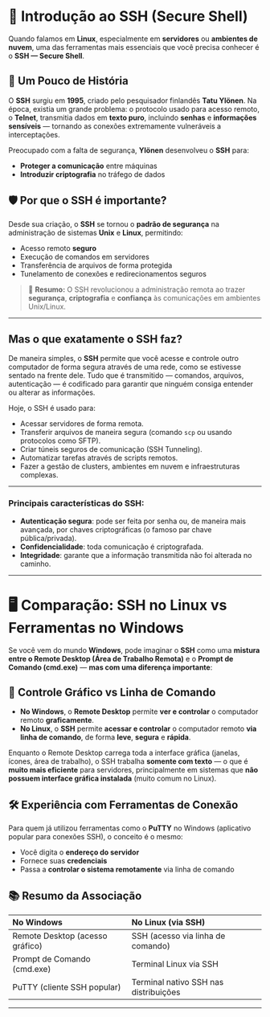 # 🔐 Introdução ao SSH (Secure Shell)

Quando falamos em **Linux**, especialmente em **servidores** ou **ambientes de nuvem**, uma das ferramentas mais essenciais que você precisa conhecer é o **SSH — Secure Shell**.

## 📜 Um Pouco de História

O **SSH** surgiu em **1995**, criado pelo pesquisador finlandês **Tatu Ylönen**.
Na época, existia um grande problema: o protocolo usado para acesso remoto, o **Telnet**, transmitia dados em **texto puro**, incluindo **senhas** e **informações sensíveis** — tornando as conexões extremamente vulneráveis a interceptações.

Preocupado com a falta de segurança, **Ylönen** desenvolveu o **SSH** para:

- **Proteger a comunicação** entre máquinas
- **Introduzir criptografia** no tráfego de dados

## 🛡️ Por que o SSH é importante?

Desde sua criação, o **SSH** se tornou o **padrão de segurança** na administração de sistemas **Unix** e **Linux**, permitindo:

- Acesso remoto **seguro**
- Execução de comandos em servidores
- Transferência de arquivos de forma protegida
- Tunelamento de conexões e redirecionamentos seguros

> 🧠 **Resumo:** O SSH revolucionou a administração remota ao trazer **segurança**, **criptografia** e **confiança** às comunicações em ambientes Unix/Linux.


---

## Mas o que exatamente o SSH faz?

De maneira simples, o **SSH** permite que você acesse e controle outro computador de forma segura através de uma rede, como se estivesse sentado na frente dele. Tudo que é transmitido — comandos, arquivos, autenticação — é codificado para garantir que ninguém consiga entender ou alterar as informações.

Hoje, o SSH é usado para:
- Acessar servidores de forma remota.
- Transferir arquivos de maneira segura (comando `scp` ou usando protocolos como SFTP).
- Criar túneis seguros de comunicação (SSH Tunneling).
- Automatizar tarefas através de scripts remotos.
- Fazer a gestão de clusters, ambientes em nuvem e infraestruturas complexas.

---

### Principais características do SSH:

- **Autenticação segura**: pode ser feita por senha ou, de maneira mais avançada, por chaves criptográficas (o famoso par chave pública/privada).
- **Confidencialidade**: toda comunicação é criptografada.
- **Integridade**: garante que a informação transmitida não foi alterada no caminho.

---

# 🖥️ Comparação: SSH no Linux vs Ferramentas no Windows

Se você vem do mundo **Windows**, pode imaginar o **SSH** como uma **mistura entre o Remote Desktop (Área de Trabalho Remota)** e o **Prompt de Comando (cmd.exe)** — **mas com uma diferença importante**:

## 🎨 Controle Gráfico vs Linha de Comando

- **No Windows**, o **Remote Desktop** permite **ver e controlar** o computador remoto **graficamente**.
- **No Linux**, o **SSH** permite **acessar e controlar** o computador remoto **via linha de comando**, de forma **leve**, **segura** e **rápida**.

Enquanto o Remote Desktop carrega toda a interface gráfica (janelas, ícones, área de trabalho), o SSH trabalha **somente com texto** — o que é **muito mais eficiente** para servidores, principalmente em sistemas que **não possuem interface gráfica instalada** (muito comum no Linux).

## 🛠️ Experiência com Ferramentas de Conexão

Para quem já utilizou ferramentas como o **PuTTY** no Windows (aplicativo popular para conexões SSH), o conceito é o mesmo:

- Você digita o **endereço do servidor**
- Fornece suas **credenciais**
- Passa a **controlar o sistema remotamente** via linha de comando

## 📚 Resumo da Associação

| **No Windows**                    | **No Linux (via SSH)**                   |
|:---|:---|
| Remote Desktop (acesso gráfico)    | SSH (acesso via linha de comando)         |
| Prompt de Comando (cmd.exe)        | Terminal Linux via SSH                   |
| PuTTY (cliente SSH popular)        | Terminal nativo SSH nas distribuições     |

---
